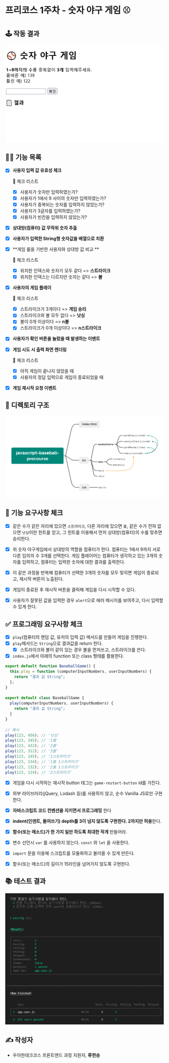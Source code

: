 # 프리코스 1주차 - 숫자 야구 게임 ⚾

## 🕹️ 작동 결과

<p align="center">
    <img src="../images/my_result.gif" alt="내 결과">
</p>



## 💁‍♂️ 기능 목록

* [x] **사용자 입력 값 유효성 체크**

  🚨 체크 리스트

  * [x] 사용자가 숫자만 입력하였는가?
  * [x] 사용자가 1에서 9 사이의 숫자만 입력하였는가?
  * [x] 사용자가 중복되는 숫자를 입력하지 않았는가?
  * [x] 사용자가 3글자를 입력하였는가?
  * [x] 사용자가 빈칸을 입력하지 않았는가?

* [x] **상대방(컴퓨터) 값 무작위 숫자 추출**

* [x] **사용자가 입력한 String형 숫자값을 배열으로 치환**

* [x] **게임 룰을 기반한 사용자와 상대방 값 비교 **

  🚨 체크 리스트

  * [x] 위치한 인덱스와 숫자가 모두 같다 => **스트라이크**
  * [x] 위치한 인덱스는 다르지만 숫자는 같다 => **볼**

* [x] **사용자의 게임 플레이**

  🚨 체크 리스트

  * [x] 스트라이크가 3개이다 => **게임 승리**
  * [x] 스트라이크와 볼 모두 없다 => **낫싱**
  * [x] 볼이 0개 이상이다 => **n볼**
  * [x] 스트라이크가 0개 이상이다 => **n스트라이크**

* [x] **사용자가 확인 버튼을 눌렀을 때 발생하는 이벤트**

* [x] **게임 시도 시 출력 화면 렌더링**

  🚨 체크 리스트

  * [x] 아직 게임이 끝나지 않았을 때
  * [x] 사용자의 정답 입력으로 게임이 종료되었을 때 

* [x] **게임 재시작 요청 이벤트**



## 📁 디렉토리 구조

![디렉토리 구조도](../images/directory.png)



## 🎯 기능 요구사항 체크

* [x] 같은 수가 같은 자리에 있으면 `스트라이크`, 다른 자리에 있으면 `볼`, 같은 수가 전혀 없으면 `낫싱`이란 힌트를 얻고, 그 힌트를 이용해서 먼저 상대방(컴퓨터)의 수를 맞추면 승리한다.
* [x] 위 숫자 야구게임에서 상대방의 역할을 컴퓨터가 한다. 컴퓨터는 1에서 9까지 서로 다른 임의의 수 3개를 선택한다. 게임 플레이어는 컴퓨터가 생각하고 있는 3개의 숫자를 입력하고, 컴퓨터는 입력한 숫자에 대한 결과를 출력한다.
* [x] 이 같은 과정을 반복해 컴퓨터가 선택한 3개의 숫자를 모두 맞히면 게임이 종료되고, 재시작 버튼이 노출된다.
* [x] 게임이 종료된 후 재시작 버튼을 클릭해 게임을 다시 시작할 수 있다.
* [x] 사용자가 잘못된 값을 입력한 경우 `alert`으로 에러 메시지를 보여주고, 다시 입력할 수 있게 한다.



## ✅ 프로그래밍 요구사항 체크

* [x] `play`(컴퓨터의 랜덤 값, 유저의 입력 값) 메서드를 만들어 게임을 진행한다.
* [x] `play`메서드는 `String`으로 결과값을 return 한다.
  - [x] 스트라이크와 볼이 같이 있는 경우 볼을 먼저쓰고, 스트라이크를 쓴다.
* [x] `index.js`에서 아래의 function 또는 class 형태를 활용한다.

```javascript
export default function BaseballGame() {
  this.play = function (computerInputNumbers, userInputNumbers) {
    return "결과 값 String";
  };
}

export default class BaseballGame {
  play(computerInputNumbers, userInputNumbers) {
    return "결과 값 String";
  }
}

// 예시
play(123, 456); // '낫싱'
play(123, 345); // '1볼'
play(123, 432); // '2볼'
play(123, 312); // '3볼'
play(123, 145); // '1스트라이크'
play(123, 134); // '1볼 1스트라이크'
play(123, 132); // '2볼 1스트라이크'
play(123, 124); // '2스트라이크'
```

* [x] 게임을 다시 시작하는 재시작 button 태그는 `game-restart-button` id를 가진다.
* [x] 외부 라이브러리(jQuery, Lodash 등)를 사용하지 않고, 순수 Vanilla JS로만 구현한다.
* [x] **자바스크립트 코드 컨벤션을 지키면서 프로그래밍** 한다
* [x] **indent(인덴트, 들여쓰기) depth를 3이 넘지 않도록 구현한다. 2까지만 허용**한다.
* [x] **함수(또는 메소드)가 한 가지 일만 하도록 최대한 작게** 만들어라.
* [x] 변수 선언시 `var` 를 사용하지 않는다. `const` 와 `let` 을 사용한다.
* [x] `import` 문을 이용해 스크립트를 모듈화하고 불러올 수 있게 만든다.
* [x] 함수(또는 메소드)의 길이가 15라인을 넘어가지 않도록 구현한다.



## 📚 테스트 결과

![나의 테스트 결과](../images/my_test.png)



## ✍️ 작성자

* 우아한테크코스 프론트엔드 과정 지원자, **류현승**

